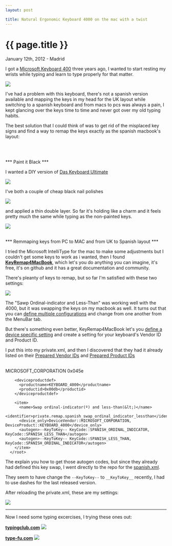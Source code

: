 ```yaml
---
layout: post

title: Natural Ergonomic Keyboard 4000 on the mac with a twist 
---
```


{{ page.title }}
================

<p class="meta">January 12th, 2012 - Madrid</p>

I got a <a href="http://www.microsoft.com/hardware/en-us/p/natural-ergonomic-keyboard-4000/B2M-00012
">Microsoft Keyboard 400</a> three years ago, I wanted to start
resting my wrists while typing and learn to type properly for that
matter. 

<img src="/images/keyboard4000.jpeg" />

I've had a problem with this keyboard, there's not a
spanish version available and mapping the keys in my head for the UK layout while switching to a spanish keyboard and from macs to pcs was always a pain, I kept glancing over the keys time to time and never got over my old typing habits.

The best solution that I could think of was to get rid of the misplaced key signs and find a way to remap the keys exactly as the spanish macbook's layout:

<br />
<br />

*** Paint it Black ***

I wanted a DIY version of <a href="http://www.daskeyboard.com/model-s-ultimate/">Das Keyboard Ultimate</a>

<img src="/images/das_keyboard.jpg" />

I've both a couple of cheap black nail polishes 

<img src="/images/P7273956.jpg" />

and applied a thin double layer. So far it's holding like a charm and it
feels pretty much the same while typing as the non-painted keys.

<img src="/images/P7273948.jpg" />


<br />
<br />

*** Remmaping keys from PC to MAC and from UK to Spanish layout ***

I tried the Microsoft IntelliType for the mac to make some adjustments but I couldn't get some keys to work as i wanted, then I found <strong><a href="http://pqrs.org/macosx/keyremap4macbook/">KeyRemap4MacBook</a></strong>, which let's you do anything you can imagine, it's free, it's on github and it has a great documentation and community.

There's pleanty of keys to remap, but so far I'm satisfied with these
two settings: 

<img src="/images/KeyRemap4MacBook.png" />

The "Sawp Ordinal-indicator and Less-Than" was working well with the 4000, but it was swapping the keys on
my macbook as well. It turns out that you can 
<a href="http://pqrs.org/macosx/keyremap4macbook/document-misc.html.en"> define
multiple configurations</a> and change from one another from the MenuBar tab.

But there's something even better, KeyRemap4MacBook let's you
<a href="http://pqrs.org/macosx/keyremap4macbook/xml-devicedef.html.en
">define a device specific setting</a> and create a setting for your
keyboard's Vendor ID and Product ID. 

I put this into my private.xml, and then I discovered that they had it
already listed on their
<a href="https://github.com/tekezo/KeyRemap4MacBook/blob/version_7.8.0/src/core/server/Resources/devicevendordef.xml">Prepared Vendor IDs</a>
and <a href="https://github.com/tekezo/KeyRemap4MacBook/blob/version_7.8.0/src/core/server/Resources/deviceproductdef.xml">Prepared Product IDs</a>

<br />
    <?xml version="1.0"?>
      <root>
        <devicevendordef>
          <vendorname>MICROSOFT_CORPORATION</vendorname>
          <vendorid>0x045e</vendorid>
        </devicevendordef>
      
        <deviceproductdef>
          <productname>KEYBOARD_4000</productname>
          <productid>0x00db</productid>
        </deviceproductdef>
         	
        <item>
          <name>Swap ordinal-indicator(º) and less-than(&lt;)</name>
          <identifier>private.remap.spanish_swap_ordinal_indicator_lessthan</identifier>
          <device_only>DeviceVendor::MICROSOFT_CORPORATION, DeviceProduct::KEYBOARD_4000</device_only>
          <autogen>--KeyToKey-- KeyCode::SPANISH_ORDINAL_INDICATOR, KeyCode::SPANISH_LESS_THAN</autogen>
          <autogen>--KeyToKey-- KeyCode::SPANISH_LESS_THAN, KeyCode::SPANISH_ORDINAL_INDICATOR</autogen>
        </item>	
      </root>



The explain you how to get those autogen codes, but since they already
had defined this key swap, I went directly to the repo for the  <a href="https://raw.github.com/tekezo/KeyRemap4MacBook/master/src/core/server/Resources/include/checkbox/languages/spanish.xml">spanish.xml</a>.

They seem to have change the <code>--KeyToKey--</code> to <code>\_\_KeyToKey\_\_</code> recently, I had to use dashes for the last released version.


After reloading the private.xml, these are my settings:

<img src="/images/KeyRemap4MacBook2.png" />


<hr />

Now I need some typing excercises, I trying these ones out:

**<a href="http://typingclub.com">typingclub.com</a>**
<img src="/images/typingclub.png" />

**<a href="http://type-fu.com">type-fu.com</a>**
<img src="/images/typefu.png" />
